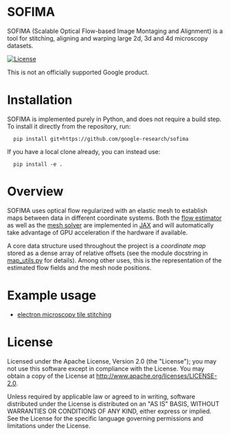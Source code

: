 # SOFIMA

SOFIMA (Scalable Optical Flow-based Image Montaging and Alignment) is a tool
for stitching, aligning and warping large 2d, 3d and 4d microscopy datasets.

[![License](https://img.shields.io/badge/License-Apache%202.0-blue.svg)](https://opensource.org/licenses/Apache-2.0)

This is not an officially supported Google product.

# Installation

SOFIMA is implemented purely in Python, and does not require a build step. To
install it directly from the repository, run:

```shell
  pip install git+https://github.com/google-research/sofima
```

If you have a local clone already, you can instead use:

```shell
  pip install -e .
```

# Overview

SOFIMA uses optical flow regularized with an elastic mesh to establish
maps between data in different coordinate systems. Both the [flow estimator](flow_field.py)
as well as the [mesh solver](mesh.py) are implemented in [JAX](https://github.com/google/jax)
and will automatically take advantage of GPU acceleration if the hardware if available.

A core data structure used throughout the project is a *coordinate map* stored
as a dense array of relative offsets (see the module docstring in [map_utils.py](map_utils.py)
for details). Among other uses, this is the representation of the estimated flow fields
and the mesh node positions.

# Example usage

 * [electron microscopy tile stitching](https://colab.research.google.com/github/google-research/sofima/blob/main/notebooks/em_stitching.ipynb)

# License

Licensed under the Apache License, Version 2.0 (the "License");
you may not use this software except in compliance with the License.
You may obtain a copy of the License at <http://www.apache.org/licenses/LICENSE-2.0>.

Unless required by applicable law or agreed to in writing, software
distributed under the License is distributed on an "AS IS" BASIS,
WITHOUT WARRANTIES OR CONDITIONS OF ANY KIND, either express or implied.
See the License for the specific language governing permissions and
limitations under the License.
